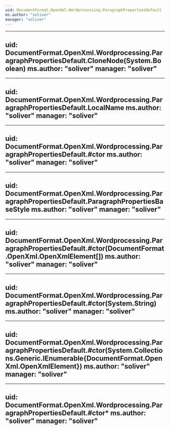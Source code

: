 ```yaml
---
uid: DocumentFormat.OpenXml.Wordprocessing.ParagraphPropertiesDefault
ms.author: "soliver"
manager: "soliver"
---
```


---
uid: DocumentFormat.OpenXml.Wordprocessing.ParagraphPropertiesDefault.CloneNode(System.Boolean)
ms.author: "soliver"
manager: "soliver"
---

---
uid: DocumentFormat.OpenXml.Wordprocessing.ParagraphPropertiesDefault.LocalName
ms.author: "soliver"
manager: "soliver"
---

---
uid: DocumentFormat.OpenXml.Wordprocessing.ParagraphPropertiesDefault.#ctor
ms.author: "soliver"
manager: "soliver"
---

---
uid: DocumentFormat.OpenXml.Wordprocessing.ParagraphPropertiesDefault.ParagraphPropertiesBaseStyle
ms.author: "soliver"
manager: "soliver"
---

---
uid: DocumentFormat.OpenXml.Wordprocessing.ParagraphPropertiesDefault.#ctor(DocumentFormat.OpenXml.OpenXmlElement[])
ms.author: "soliver"
manager: "soliver"
---

---
uid: DocumentFormat.OpenXml.Wordprocessing.ParagraphPropertiesDefault.#ctor(System.String)
ms.author: "soliver"
manager: "soliver"
---

---
uid: DocumentFormat.OpenXml.Wordprocessing.ParagraphPropertiesDefault.#ctor(System.Collections.Generic.IEnumerable{DocumentFormat.OpenXml.OpenXmlElement})
ms.author: "soliver"
manager: "soliver"
---

---
uid: DocumentFormat.OpenXml.Wordprocessing.ParagraphPropertiesDefault.#ctor*
ms.author: "soliver"
manager: "soliver"
---
